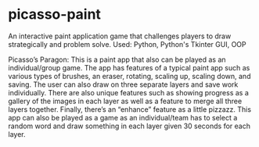 # picasso-paint
An interactive paint application game that challenges players to draw strategically and problem solve. 
Used: Python, Python's Tkinter GUI, OOP 

Picasso’s Paragon: This is a paint app that also can be played as an individual/group game. The app has features of a typical paint app such as various types of brushes, an eraser, rotating, scaling up, scaling down, and saving. 
The user can also draw on three separate layers and save work individually. There are also unique features such as showing progress as a gallery of the images in each layer as well as a feature to merge all three layers together. 
Finally, there’s an “enhance” feature as a little pizzazz. This app can also be played as a game as an individual/team has to select a random word and draw something in each layer given 30 seconds for each layer. 


